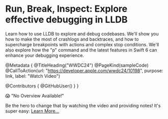 # Run, Break, Inspect: Explore effective debugging in LLDB

Learn how to use LLDB to explore and debug codebases. We'll show you how to make the most of crashlogs and backtraces, and how to supercharge breakpoints with actions and complex stop conditions. We'll also explore how the "p" command and the latest features in Swift 6 can enhance your debugging experience.

@Metadata {
   @TitleHeading("WWDC24")
   @PageKind(sampleCode)
   @CallToAction(url: "https://developer.apple.com/wwdc24/10198", purpose: link, label: "Watch Video")

   @Contributors {
      @GitHubUser(<replace this with your GitHub handle>)
   }
}

😱 "No Overview Available!"

Be the hero to change that by watching the video and providing notes! It's super easy:
 [Learn More…](https://wwdcnotes.github.io/WWDCNotes/documentation/wwdcnotes/contributing)
